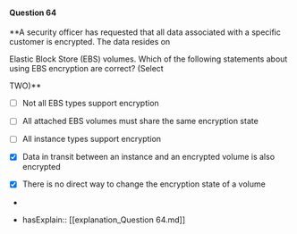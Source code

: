 #### Question  64

**A security officer has requested that all data associated with a specific customer is encrypted. The data resides on

Elastic Block Store (EBS) volumes. Which of the following statements about using EBS encryption are correct? (Select

TWO)**

- [ ] Not all EBS types support encryption

- [ ] All attached EBS volumes must share the same encryption state

- [ ] All instance types support encryption

- [x] Data in transit between an instance and an encrypted volume is also encrypted

- [x] There is no direct way to change the encryption state of a volume

*

- hasExplain:: [[explanation_Question  64.md]]
